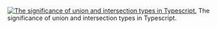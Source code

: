 [![The significance of union and intersection types in Typescript. ](https://classroom.github.com/assets/open-in-vscode-2e0aaae1b6195c2367325f4f02e2d04e9abb55f0b24a779b69b11b9e10269abc.svg)](https://classroom.github.com/online_ide?assignment_repo_id=17021777&assignment_repo_type=AssignmentRepo)
The significance of union and intersection types in Typescript.